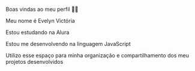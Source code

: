 Boas vindas ao meu perfil 💙💙

Meu nome é Evelyn Victória

Estou estudando na Alura

Estou me desenvolvendo na linguagem JavaScript

Utilizo esse espaço para minha organização e compartilhamento dos meu projetos desenvolvidos
